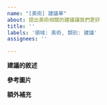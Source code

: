 ```yaml
---
name: "[美術] 建議單"
about: 提出美術相關的建議讓我們更好
title: ''
labels: '領域: 美術, 類別: 建議'
assignees: ''

---
```


**建議的敘述**

**參考圖片**

**額外補充**
